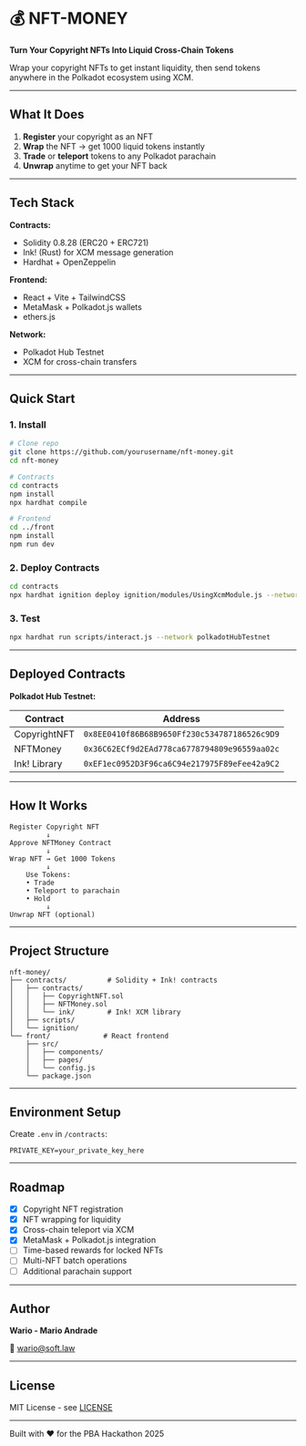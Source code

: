 # 💰 NFT-MONEY

**Turn Your Copyright NFTs Into Liquid Cross-Chain Tokens**

Wrap your copyright NFTs to get instant liquidity, then send tokens anywhere in the Polkadot ecosystem using XCM.

---

## What It Does

1. **Register** your copyright as an NFT
2. **Wrap** the NFT → get 1000 liquid tokens instantly
3. **Trade** or **teleport** tokens to any Polkadot parachain
4. **Unwrap** anytime to get your NFT back

---

## Tech Stack

**Contracts:**

- Solidity 0.8.28 (ERC20 + ERC721)
- Ink! (Rust) for XCM message generation
- Hardhat + OpenZeppelin

**Frontend:**

- React + Vite + TailwindCSS
- MetaMask + Polkadot.js wallets
- ethers.js

**Network:**

- Polkadot Hub Testnet
- XCM for cross-chain transfers

---

## Quick Start

### 1. Install

```bash
# Clone repo
git clone https://github.com/yourusername/nft-money.git
cd nft-money

# Contracts
cd contracts
npm install
npx hardhat compile

# Frontend
cd ../front
npm install
npm run dev
```

### 2. Deploy Contracts

```bash
cd contracts
npx hardhat ignition deploy ignition/modules/UsingXcmModule.js --network polkadotHubTestnet
```

### 3. Test

```bash
npx hardhat run scripts/interact.js --network polkadotHubTestnet
```

---

## Deployed Contracts

**Polkadot Hub Testnet:**

| Contract     | Address                                      |
| ------------ | -------------------------------------------- |
| CopyrightNFT | `0x8EE0410f86B68B9650Ff230c534787186526c9D9` |
| NFTMoney     | `0x36C62ECf9d2EAd778ca6778794809e96559aa02c` |
| Ink! Library | `0xEF1ec0952D3F96ca6C94e217975F89eFee42a9C2` |

---

## How It Works

```
Register Copyright NFT
         ↓
Approve NFTMoney Contract
         ↓
Wrap NFT → Get 1000 Tokens
         ↓
    Use Tokens:
    • Trade
    • Teleport to parachain
    • Hold
         ↓
Unwrap NFT (optional)
```

---

## Project Structure

```
nft-money/
├── contracts/          # Solidity + Ink! contracts
│   ├── contracts/
│   │   ├── CopyrightNFT.sol
│   │   ├── NFTMoney.sol
│   │   └── ink/        # Ink! XCM library
│   ├── scripts/
│   └── ignition/
└── front/             # React frontend
    ├── src/
    │   ├── components/
    │   ├── pages/
    │   └── config.js
    └── package.json
```

---

## Environment Setup

Create `.env` in `/contracts`:

```env
PRIVATE_KEY=your_private_key_here
```

---

## Roadmap

- [x] Copyright NFT registration
- [x] NFT wrapping for liquidity
- [x] Cross-chain teleport via XCM
- [x] MetaMask + Polkadot.js integration
- [ ] Time-based rewards for locked NFTs
- [ ] Multi-NFT batch operations
- [ ] Additional parachain support

---

## Author

**Wario - Mario Andrade**

📧 wario@soft.law

---

## License

MIT License - see [LICENSE](LICENSE)

---

Built with ❤️ for the PBA Hackathon 2025
